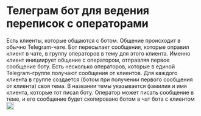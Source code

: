 # Телеграм бот для ведения переписок с операторами

Есть клиенты, которые общаются с ботом. Общение происходит в обычно Telegram-чате. Бот пересылает сообщения, которые оправил клиент в чате, в группу операторов в тему для этого клиента. Именно клиент инициирует общение с оператором, отправляя первое сообщение боту.
Есть несколько операторов, которые в единой Telegram-группе получают сообщения от клиентов. Для каждого клиента в группе создается (ботом при получении первого сообщения от клиента) своя тема. В названии темы указывается фамилия и имя клиента, которые тот писал боту. Оператор может писать сообщение в теме, и его сообщение будет скопировано ботом в чат бота с клиентом 
<code><img height="20" src="https://ibb.co/8Dbzp0c"></code>
